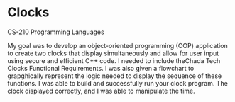 # Clocks

CS-210 Programming Languages

My goal was to develop an object-oriented programming (OOP) application to create two clocks that display simultaneously and allow for user input using secure and efficient C++ code. I needed to include theChada Tech Clocks Functional Requirements. I was also given a flowchart to grapghically represent the logic needed to display the sequence of these functions. I was able to build and successfully run your clock program. The clock displayed correctly, and I was able to manipulate the time.
